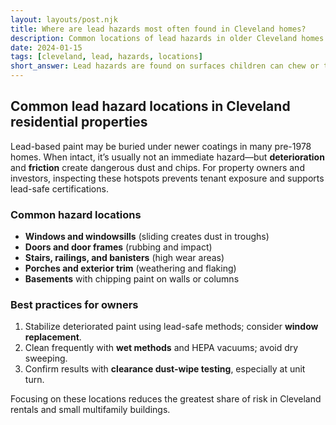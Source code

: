 ```yaml
---
layout: layouts/post.njk
title: Where are lead hazards most often found in Cleveland homes?
description: Common locations of lead hazards in older Cleveland homes - windows, doors, stairs, and high-wear surfaces
date: 2024-01-15
tags: [cleveland, lead, hazards, locations]
short_answer: Lead hazards are found on surfaces children can chew or that get wear-and-tear -  windows, doors, stairs, railings, banisters, and porches in pre-1978 homes.
---
```

<h2>Common lead hazard locations in Cleveland residential properties</h2>
<p>Lead-based paint may be buried under newer coatings in many pre-1978 homes. When intact, it’s usually not an immediate hazard—but <strong>deterioration</strong> and <strong>friction</strong> create dangerous dust and chips. For property owners and investors, inspecting these hotspots prevents tenant exposure and supports lead-safe certifications.</p>
<h3>Common hazard locations</h3>
<ul>
  <li><strong>Windows and windowsills</strong> (sliding creates dust in troughs)</li>
  <li><strong>Doors and door frames</strong> (rubbing and impact)</li>
  <li><strong>Stairs, railings, and banisters</strong> (high wear areas)</li>
  <li><strong>Porches and exterior trim</strong> (weathering and flaking)</li>
  <li><strong>Basements</strong> with chipping paint on walls or columns</li>
</ul>
<h3>Best practices for owners</h3>
<ol>
  <li>Stabilize deteriorated paint using lead-safe methods; consider <strong>window replacement</strong>.</li>
  <li>Clean frequently with <strong>wet methods</strong> and HEPA vacuums; avoid dry sweeping.</li>
  <li>Confirm results with <strong>clearance dust-wipe testing</strong>, especially at unit turn.</li>
</ol>
<p>Focusing on these locations reduces the greatest share of risk in Cleveland rentals and small multifamily buildings.</p>
